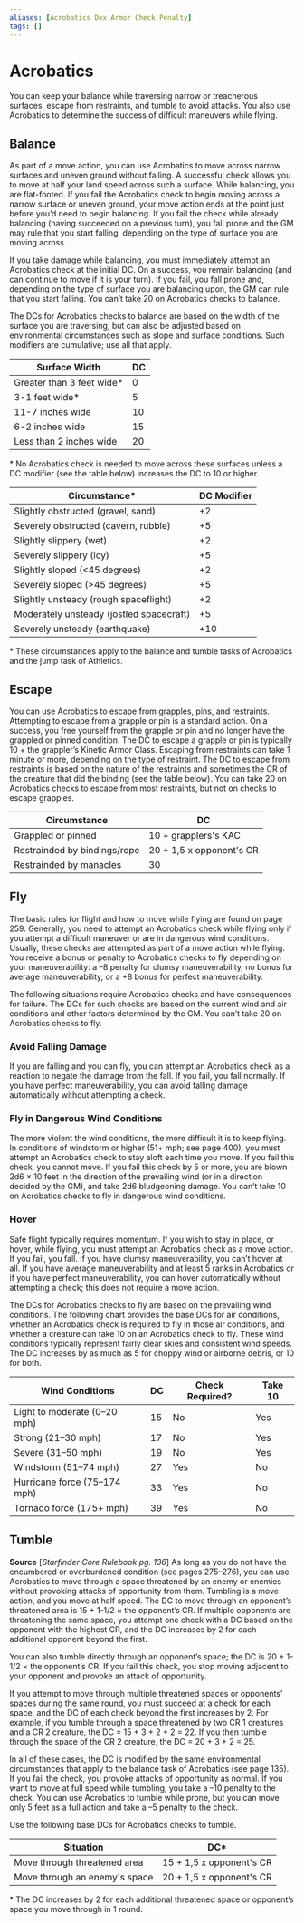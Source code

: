 ```yaml
---
aliases: [Acrobatics Dex Armor Check Penalty]
tags: []
---
```


# Acrobatics

You can keep your balance while traversing narrow or treacherous surfaces, escape from restraints, and tumble to avoid attacks. You also use Acrobatics to determine the success of difficult maneuvers while flying.

## Balance

As part of a move action, you can use Acrobatics to move across narrow surfaces and uneven ground without falling. A successful check allows you to move at half your land speed across such a surface. While balancing, you are flat-footed. If you fail the Acrobatics check to begin moving across a narrow surface or uneven ground, your move action ends at the point just before you’d need to begin balancing. If you fail the check while already balancing (having succeeded on a previous turn), you fall prone and the GM may rule that you start falling, depending on the type of surface you are moving across.

If you take damage while balancing, you must immediately attempt an Acrobatics check at the initial DC. On a success, you remain balancing (and can continue to move if it is your turn). If you fail, you fall prone and, depending on the type of surface you are balancing upon, the GM can rule that you start falling. You can’t take 20 on Acrobatics checks to balance.

The DCs for Acrobatics checks to balance are based on the width of the surface you are traversing, but can also be adjusted based on environmental circumstances such as slope and surface conditions. Such modifiers are cumulative; use all that apply.

| Surface Width             | DC  |
| ------------------------- | --- |
| Greater than 3 feet wide* | 0   |
| 3-1 feet wide*            | 5   |
| 11-7 inches wide          | 10  |
| 6-2 inches wide           | 15  |
| Less than 2 inches wide   | 20    |

\* No Acrobatics check is needed to move across these surfaces unless a DC modifier (see the table below) increases the DC to 10 or higher.

| Circumstance*                            | DC Modifier |
| ---------------------------------------- | ----------- |
| Slightly obstructed (gravel, sand)       | +2          |
| Severely obstructed (cavern, rubble)     | +5          |
| Slightly slippery (wet)                  | +2          |
| Severely slippery (icy)                  | +5          |
| Slightly sloped (<45 degrees)            | +2          |
| Severely sloped (>45 degrees)            | +5          |
| Slightly unsteady (rough spaceflight)    | +2          |
| Moderately unsteady (jostled spacecraft) | +5          |
| Severely unsteady (earthquake)           | +10            |

\* These circumstances apply to the balance and tumble tasks of Acrobatics and the jump task of Athletics.

## Escape

You can use Acrobatics to escape from grapples, pins, and restraints. Attempting to escape from a grapple or pin is a standard action. On a success, you free yourself from the grapple or pin and no longer have the grappled or pinned condition. The DC to escape a grapple or pin is typically 10 + the grappler’s Kinetic Armor Class. Escaping from restraints can take 1 minute or more, depending on the type of restraint. The DC to escape from restraints is based on the nature of the restraints and sometimes the CR of the creature that did the binding (see the table below). You can take 20 on Acrobatics checks to escape from most restraints, but not on checks to escape grapples.

| Circumstance                 | DC                       |
| ---------------------------- | ------------------------ |
| Grappled or pinned           | 10 + grapplers's KAC     |
| Restrainded by bindings/rope | 20 + 1,5 x opponent's CR |
| Restrainded by manacles      | 30                         |

## Fly

The basic rules for flight and how to move while flying are found on page 259. Generally, you need to attempt an Acrobatics check while flying only if you attempt a difficult maneuver or are in dangerous wind conditions. Usually, these checks are attempted as part of a move action while flying. You receive a bonus or penalty to Acrobatics checks to fly depending on your maneuverability: a –8 penalty for clumsy maneuverability, no bonus for average maneuverability, or a +8 bonus for perfect maneuverability.

The following situations require Acrobatics checks and have consequences for failure. The DCs for such checks are based on the current wind and air conditions and other factors determined by the GM. You can’t take 20 on Acrobatics checks to fly.

### Avoid Falling Damage

If you are falling and you can fly, you can attempt an Acrobatics check as a reaction to negate the damage from the fall. If you fail, you fall normally. If you have perfect maneuverability, you can avoid falling damage automatically without attempting a check.

### Fly in Dangerous Wind Conditions

The more violent the wind conditions, the more difficult it is to keep flying. In conditions of windstorm or higher (51+ mph; see page 400), you must attempt an Acrobatics check to stay aloft each time you move. If you fail this check, you cannot move. If you fail this check by 5 or more, you are blown 2d6 × 10 feet in the direction of the prevailing wind (or in a direction decided by the GM), and take 2d6 bludgeoning damage. You can’t take 10 on Acrobatics checks to fly in dangerous wind conditions.

### Hover

Safe flight typically requires momentum. If you wish to stay in place, or hover, while flying, you must attempt an Acrobatics check as a move action. If you fail, you fall. If you have clumsy maneuverability, you can’t hover at all. If you have average maneuverability and at least 5 ranks in Acrobatics or if you have perfect maneuverability, you can hover automatically without attempting a check; this does not require a move action.

The DCs for Acrobatics checks to fly are based on the prevailing wind conditions. The following chart provides the base DCs for air conditions, whether an Acrobatics check is required to fly in those air conditions, and whether a creature can take 10 on an Acrobatics check to fly. These wind conditions typically represent fairly clear skies and consistent wind speeds. The DC increases by as much as 5 for choppy wind or airborne debris, or 10 for both.

| Wind Conditions              | DC  | Check Required? | Take 10 |
| ---------------------------- | --- | --------------- | ------- |
| Light to moderate (0–20 mph) | 15  | No              | Yes     |
| Strong (21–30 mph)           | 17  | No              | Yes     |
| Severe (31–50 mph)           | 19  | No              | Yes     |
| Windstorm (51–74 mph)        | 27  | Yes             | No      |
| Hurricane force (75–174 mph) | 33  | Yes             | No      |
| Tornado force (175+ mph)     | 39  | Yes             | No        |

## Tumble

**Source** [_Starfinder Core Rulebook pg. 136_]
As long as you do not have the encumbered or overburdened condition (see pages 275–276), you can use Acrobatics to move through a space threatened by an enemy or enemies without provoking attacks of opportunity from them. Tumbling is a move action, and you move at half speed. The DC to move through an opponent’s threatened area is 15 + 1-1/2 × the opponent’s CR. If multiple opponents are threatening the same space, you attempt one check with a DC based on the opponent with the highest CR, and the DC increases by 2 for each additional opponent beyond the first.

You can also tumble directly through an opponent’s space; the DC is 20 + 1-1/2 × the opponent’s CR. If you fail this check, you stop moving adjacent to your opponent and provoke an attack of opportunity.

If you attempt to move through multiple threatened spaces or opponents’ spaces during the same round, you must succeed at a check for each space, and the DC of each check beyond the first increases by 2. For example, if you tumble through a space threatened by two CR 1 creatures and a CR 2 creature, the DC = 15 + 3 + 2 + 2 = 22. If you then tumble through the space of the CR 2 creature, the DC = 20 + 3 + 2 = 25.

In all of these cases, the DC is modified by the same environmental circumstances that apply to the balance task of Acrobatics (see page 135). If you fail the check, you provoke attacks of opportunity as normal. If you want to move at full speed while tumbling, you take a –10 penalty to the check. You can use Acrobatics to tumble while prone, but you can move only 5 feet as a full action and take a –5 penalty to the check.

Use the following base DCs for Acrobatics checks to tumble.

| Situation                     | DC*                      |
| ----------------------------- | ------------------------ |
| Move through threatened area  | 15 + 1,5 x opponent's CR |
| Move through an enemy's space | 20 + 1,5 x opponent's CR                         |

\* The DC increases by 2 for each additional threatened space or opponent’s space you move through in 1 round.
